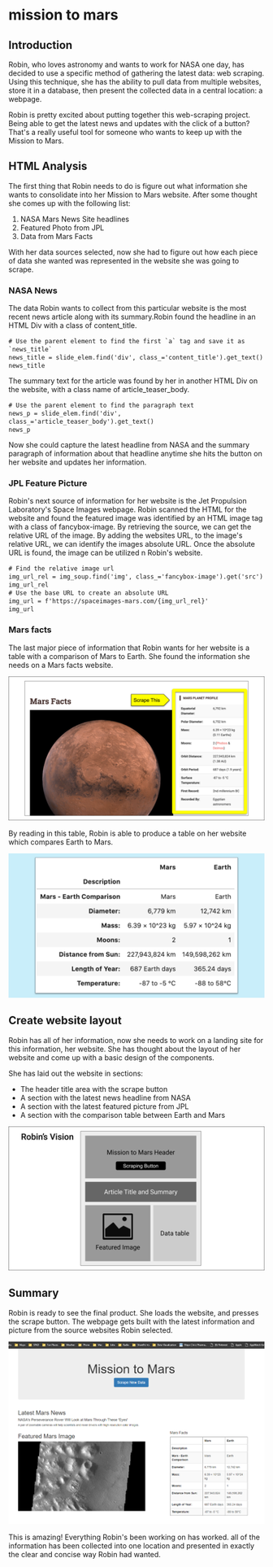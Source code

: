 # mission to mars

## Introduction

Robin, who loves astronomy and wants to work for NASA one day, has decided to use a specific method of gathering the latest data: web scraping. Using this technique, she has the ability to pull data from multiple websites, store it in a database, then present the collected data in a central location: a webpage.

Robin is pretty excited about putting together this web-scraping project. Being able to get the latest news and updates with the click of a button? That's a really useful tool for someone who wants to keep up with the Mission to Mars.


## HTML Analysis

The first thing that Robin needs to do is figure out what information she wants to consolidate into her Mission to Mars website. After some thought she comes up with the following list:

1. NASA Mars News Site headlines
2. Featured Photo from JPL
3. Data from Mars Facts

With her data sources selected, now she had to figure out how each piece of data she wanted was represented in the website she was going to scrape.

### NASA News

The data Robin wants to collect from this particular website is the most recent news article along with its summary.Robin found the headline in an HTML Div with a class of content_title.

    # Use the parent element to find the first `a` tag and save it as `news_title`
    news_title = slide_elem.find('div', class_='content_title').get_text()
    news_title

The summary text for the article was found by her in another HTML Div on the website, with a class name of article_teaser_body. 
    
	# Use the parent element to find the paragraph text
	news_p = slide_elem.find('div', class_='article_teaser_body').get_text()
	news_p


Now she could capture the latest headline from NASA and the summary paragraph of information about that headline anytime she hits the button on her website and updates her information.

### JPL Feature Picture

Robin's next source of information for her website is the Jet Propulsion Laboratory's Space Images webpage. Robin scanned the HTML for the website and found the featured image was identified by an HTML image tag with a class of fancybox-image. By retrieving the source, we can get the relative URL of the image. By adding the websites URL, to the image's relative URL, we can identify the images absolute URL. Once the absolute URL is found, the image can be utilized n Robin's website.

	# Find the relative image url
	img_url_rel = img_soup.find('img', class_='fancybox-image').get('src')
	img_url_rel
	# Use the base URL to create an absolute URL
	img_url = f'https://spaceimages-mars.com/{img_url_rel}'
	img_url

### Mars facts

The last major piece of information that Robin wants for her website is a table with a comparison of Mars to Earth. She found the information she needs on a Mars facts website.


![](Resources\mars-facts-site.png)

By reading in this table, Robin is able to produce a table on her website which compares Earth to Mars. 

![](Resources\mars-facts-data-frame.png)


## Create website layout

Robin has all of her information, now she needs to work on a landing site for this information, her website. She has thought about the layout of her website and come up with a basic design of the components.

She has laid out the website in sections:

- The header title area with the scrape button
- A section with the latest news headline from NASA
- A section with the latest featured picture from JPL
- A section with the comparison table between Earth and Mars 

![](Resources\storyboard-for-robin-app.png)


## Summary

Robin is ready to see the final product. She loads the website, and presses the scrape button. The webpage gets built with the latest information and picture from the source websites Robin selected.

![](Resources\news_site_1.png)

This is amazing! Everything Robin's been working on has worked. all of the information has been collected into one location and presented in exactly the clear and concise way Robin had wanted.
